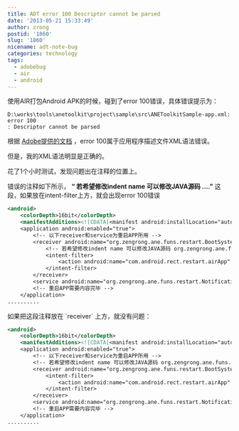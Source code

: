 ```yaml
---
title: ADT error 100 Descriptor cannot be parsed
date: '2013-05-21 15:33:49'
author: zrong
postid: '1860'
slug: '1860'
nicename: adt-note-bug
categories: technology
tags:
  - adobebug
  - air
  - android
---
```


使用AIR打包Android APK的时候，碰到了error 100错误，具体错误提示为：

    D:\works\tools\anetoolkit\project\sample\src\ANEToolkitSample-app.xml: error 100
    : Descriptor cannot be parsed

根据 [Adobe提供的文档][1] ，error 100属于应用程序描述文件XML语法错误。

但是，我的XML语法明显是正确的。

花了1个小时测试，发现问题出在注释的位置上。<!--more-->

错误的注释如下所示， **“ 若希望修改indent name 可以修改JAVA源码 ....”** 这段，如果放在intent-filter上方，就会出现error 100错误

``` xml
<android>
    <colorDepth>16bit</colorDepth>
    <manifestAdditions><![CDATA[<manifest android:installLocation="auto">
    <application android:enabled="true">
        <!-- 以下receiver和service为重启APP所用 -->
        <receiver android:name="org.zengrong.ane.funs.restart.BootSystemReceiver" >
            <!-- 若希望修改indent name 可以修改JAVA源码 org.zengrong.ane.funs.restart.AppRestart 中的对应字符串 -->
            <intent-filter>
                <action android:name="com.android.rect.restart.airApp" />
            </intent-filter>
        </receiver>
        <service android:name="org.zengrong.ane.funs.restart.NotificationService"></service>
        <!-- 重启APP需要内容完毕 -->
    </application>
.......... 
```

<p>如果把这段注释放在 `receiver` 上方，就没有问题：</p>

``` xml
<android>
    <colorDepth>16bit</colorDepth>
    <manifestAdditions><![CDATA[<manifest android:installLocation="auto">
    <application android:enabled="true">
        <!-- 以下receiver和service为重启APP所用 -->
        <!-- 若希望修改indent name 可以修改JAVA源码 org.zengrong.ane.funs.restart.AppRestart 中的对应字符串 -->
        <receiver android:name="org.zengrong.ane.funs.restart.BootSystemReceiver" >
            <intent-filter>
                <action android:name="com.android.rect.restart.airApp" />
            </intent-filter>
        </receiver>
        <service android:name="org.zengrong.ane.funs.restart.NotificationService"></service>
        <!-- 重启APP需要内容完毕 -->
    </application>
..........
```

[1]: http://help.adobe.com/en_US/air/build/WSBE9908A0-8E3A-4329-8ABD-12F2A19AB5E9.html
